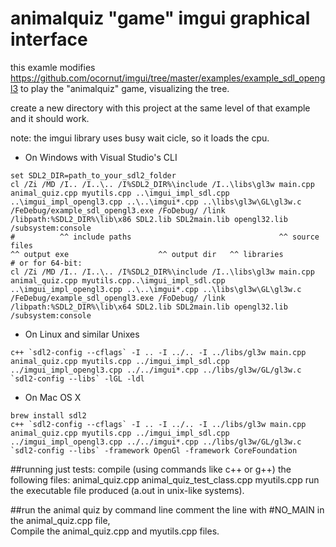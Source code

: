 
# animalquiz "game" imgui graphical interface

this examle modifies https://github.com/ocornut/imgui/tree/master/examples/example_sdl_opengl3
to play the "animalquiz" game, visualizing the tree.

create a new directory with this project at the same level of that example and it should work.

note: the imgui library uses busy wait cicle, so it loads the cpu.


- On Windows with Visual Studio's CLI

```
set SDL2_DIR=path_to_your_sdl2_folder
cl /Zi /MD /I.. /I..\.. /I%SDL2_DIR%\include /I..\libs\gl3w main.cpp animal_quiz.cpp myutils.cpp ..\imgui_impl_sdl.cpp ..\imgui_impl_opengl3.cpp ..\..\imgui*.cpp ..\libs\gl3w\GL\gl3w.c /FeDebug/example_sdl_opengl3.exe /FoDebug/ /link /libpath:%SDL2_DIR%\lib\x86 SDL2.lib SDL2main.lib opengl32.lib /subsystem:console
#          ^^ include paths                                 ^^ source files                                                                                  ^^ output exe                    ^^ output dir   ^^ libraries
# or for 64-bit:
cl /Zi /MD /I.. /I..\.. /I%SDL2_DIR%\include /I..\libs\gl3w main.cpp animal_quiz.cpp myutils.cpp..\imgui_impl_sdl.cpp ..\imgui_impl_opengl3.cpp ..\..\imgui*.cpp ..\libs\gl3w\GL\gl3w.c /FeDebug/example_sdl_opengl3.exe /FoDebug/ /link /libpath:%SDL2_DIR%\lib\x64 SDL2.lib SDL2main.lib opengl32.lib /subsystem:console
```

- On Linux and similar Unixes

```
c++ `sdl2-config --cflags` -I .. -I ../.. -I ../libs/gl3w main.cpp animal_quiz.cpp myutils.cpp ../imgui_impl_sdl.cpp ../imgui_impl_opengl3.cpp ../../imgui*.cpp ../libs/gl3w/GL/gl3w.c `sdl2-config --libs` -lGL -ldl
```

- On Mac OS X

```
brew install sdl2
c++ `sdl2-config --cflags` -I .. -I ../.. -I ../libs/gl3w main.cpp animal_quiz.cpp myutils.cpp ../imgui_impl_sdl.cpp ../imgui_impl_opengl3.cpp ../../imgui*.cpp ../libs/gl3w/GL/gl3w.c `sdl2-config --libs` -framework OpenGl -framework CoreFoundation
```


##running just tests: 
compile (using commands like c++ or g++) the following files: animal_quiz.cpp animal_quiz_test_class.cpp myutils.cpp
run the executable file produced (a.out in unix-like systems).

##run the animal quiz by command line
comment the line with #NO_MAIN in the animal_quiz.cpp file,\
Compile the animal_quiz.cpp and myutils.cpp files.




